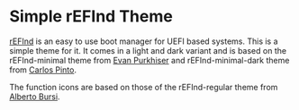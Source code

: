 # Simple rEFInd Theme

[rEFInd][refind] is an easy to use boot manager for UEFI based systems. This is a simple theme for it.
It comes in a light and dark variant and is based on the rEFInd-minimal theme from [Evan Purkhiser][refind-minimal] and rEFInd-minimal-dark
theme from [Carlos Pinto][refind-minimal-dark].

The function icons are based on those of the rEFInd-regular theme from [Alberto Bursi][refind-regular].

[refind]: http://www.rodsbooks.com/refind/
[refind-minimal]: https://github.com/EvanPurkhiser/rEFInd-minimal
[refind-minimal-dark]: https://github.com/PillTime/rEFInd-minimal-dark
[refind-regular]: https://github.com/bobafetthotmail/refind-theme-regular
